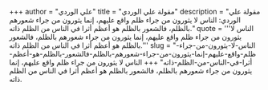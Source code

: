 +++
author = "علي الوردي"
title = "مقولة علي الوردي"
description = "مقولة علي الوردي: الناس لا يثورون من جراء ظلم واقع عليهم، إنما يثورون من جراء شعورهم بالظلم، فالشعور بالظلم هو أعظم أثرا في الناس من الظلم ذاته."
quote = '''الناس لا يثورون من جراء ظلم واقع عليهم، إنما يثورون من جراء شعورهم بالظلم، فالشعور بالظلم هو أعظم أثرا في الناس من الظلم ذاته.'''
slug = "الناس-لا-يثورون-من-جراء-ظلم-واقع-عليهم-إنما-يثورون-من-جراء-شعورهم-بالظلم-فالشعور-بالظلم-هو-أعظم-أثرا-في-الناس-من-الظلم-ذاته"
+++
الناس لا يثورون من جراء ظلم واقع عليهم، إنما يثورون من جراء شعورهم بالظلم، فالشعور بالظلم هو أعظم أثرا في الناس من الظلم ذاته.
